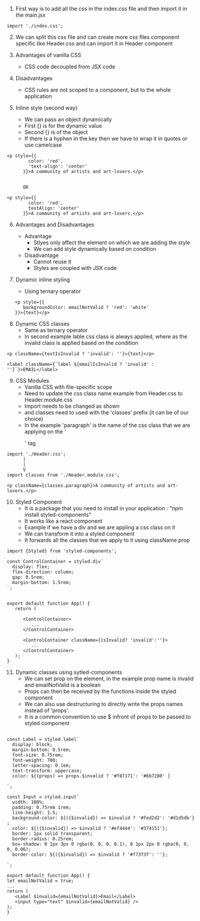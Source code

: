 1. First way is to add all the css in the index.css file and then import it in the main.jsx

```
import './index.css';
```

2. We can split this css file and can create more css files component specific like Header.css and can import it in Header component

3. Advantages of vanilla CSS

   - CSS code decoupled from JSX code

4. Disadvantages

   - CSS rules are not scoped to a component, but to the whole application

5. Inline style (second way)
   - We can pass an object dynamically
   - First {} is for the dynamic value
   - Second {} is of the object
   - If there is a hyphen in the key then we have to wrap it in quotes or use camelcase

```
<p style={{
        color: 'red',
        'text-align': 'center'
      }}>A community of artists and art-lovers.</p>


      OR

<p style={{
        color: 'red',
        textAlign: 'center'
      }}>A community of artists and art-lovers.</p>
```

6. Advantages and Disadvantages

   - Advantage
     - Stlyes only affect the element on which we are adding the style
     - We can add style dynamically based on condition
   - Disadvantage
     - Cannot reuse it
     - Styles are coupled with JSX code

7. Dynamic inline styling
   - Using ternary operator

```
   <p style={{
      backgroundColor: emailNotValid ? 'red': 'white'
   }}>{text}</p>
```

8. Dynamic CSS classes
   - Same as ternary operator
   - In second example lable css class is always applied, where as the invalid class is applied based on the condition

```
<p className={textIsInvalid ? 'invalid': ''}>{text}</p>

<label className={`label ${emailIsInvalid ? 'invalid' : ''}`}>EMAIL</label>
```

9. CSS Modules
   - Vanilla CSS with file-specific scope
   - Need to update the css class name example from Header.css to Header.module.css
   - Import needs to be changed as shown
   - and classes need to used with the 'classes' prefix (it can be of our choice)
   - In the example 'paragraph' is the name of the css class that we are applying on the '<p>' tag

```
import './Header.css';
      |
      |
      V
import classes from './Header.module.css';

<p className={classes.paragraph}>A community of artists and art-lovers.</p>

```

10. Styled Component
    - It is a package that you need to install in your application : "npm install styled-components"
    - It works like a react component
    - Example if we have a div and we are appling a css class on it
    - We can transform it into a styled component
    - It forwards all the classes that we apply to it using className prop

```
import {Styled} from 'styled-components';

const ControlContainer = styled.div`
  display: flex;
  flex-direction: column;
  gap: 0.5rem;
  margin-bottom: 1.5rem;
`;


export default function App() {
   return (

      <ControlContainer>
         ...
      </ControlContainer>

      <ControlContainer className={isInvalid? 'invalid':''}>
         ...
      </ControlContainer>
   );
}
```

11. Dynamic classes using sytled-components
    - We can set prop on the element, in the example prop name is invalid and emailNotValid is a boolean
    - Props can then be received by the functions inside the styled component
    - We can also use destructuring to directly write the props names instead of 'props'.
    - It is a common convention to use $ infront of props to be passed to styled component

```

const Label = styled.label`
  display: block;
  margin-bottom: 0.5rem;
  font-size: 0.75rem;
  font-weight: 700;
  letter-spacing: 0.1em;
  text-transform: uppercase;
  color: ${(props) => props.$invalid ? '#f87171': '#6b7280' } 

`;

const Input = styled.input`
  width: 100%;
  padding: 0.75rem 1rem;
  line-height: 1.5;
  background-color: ${({$invalid}) => $invalid ? '#fed2d2': '#d1d5db'} ;
  color: ${({$invalid}) => $invalid ? '#ef4444': '#374151'};
  border: 1px solid transparent;
  border-radius: 0.25rem;
  box-shadow: 0 1px 3px 0 rgba(0, 0, 0, 0.1), 0 1px 2px 0 rgba(0, 0, 0, 0.06);
  border-color: ${({$invalid}) => $invalid ? '#f73f3f': ''};

`;

export default function App() {
let emailNotValid = true;
...
return (
   <Label $invalid={emailNotValid}>Email</Label>
   <input type="text" $invalid={emailNotValid} />
);
}
```
